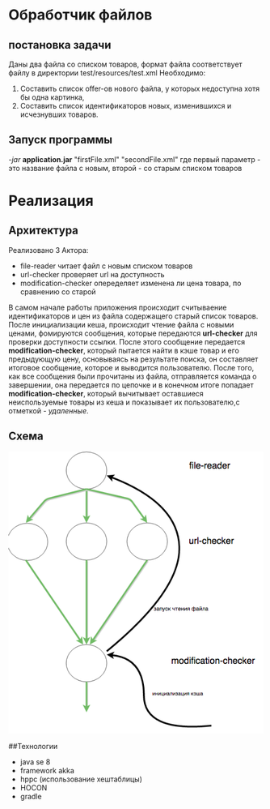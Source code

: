 #  Обработчик файлов
## постановка задачи
Даны два файла со списком товаров, формат файла соответствует файлу в директории test/resources/test.xml
Необходимо:
1. Составить список offer-ов нового файла, у которых недоступна хотя бы одна картинка,
2. Составить список идентификаторов новых, изменившихся и исчезнувших товаров.

## Запуск программы
*-jar* **application.jar**   "firstFile.xml" "secondFile.xml"
где первый параметр - это название файла с новым, второй - со старым списком товаров

# Реализация
## Архитектура
Реализовано 3 Актора:
* file-reader  читает файл с новым списком товаров
* url-checker  проверяет url на доступность
* modification-checker опеределяет изменена ли цена товара, по сравнению со старой

В самом начале работы приложения происходит считываение идентификаторов и цен из файла содержащего старый список товаров. 
После инициализации кеша, происходит чтение файла с новыми ценами, фомируются сообщения, которые передаются **url-checker** для проверки доступности 
ссылки. После этого сообщение передается  **modification-checker**, который пытается найти в кэше товар и его предыдующую цену,
основываясь на результате поиска, он составляет итоговое сообщение, которое и выводится пользователю. После того, как
все сообщения были прочитаны из файла, отправляется команда о завершении, она передается по цепочке и в конечном итоге попадает
**modification-checker**, который вычитывает оставшиеся неиспользуемые товары из кеша и показывает их пользователю,с отметкой - *удаленные*.

## Схема
![alt tag](https://raw.githubusercontent.com/izebit/AkkaExample/master/docs/diagram.png)

##Технологии
* java se 8
* framework akka
* hppc (использование хештаблицы)
* HOCON
* gradle